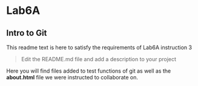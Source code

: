 # Lab6A
## Intro to Git
This readme text is here to satisfy the requirements of Lab6A instruction 3
> Edit the README.md file and add a description to your project

Here you will find files added to test functions of git as well as the **about.html** file we were instructed to collaborate on.
